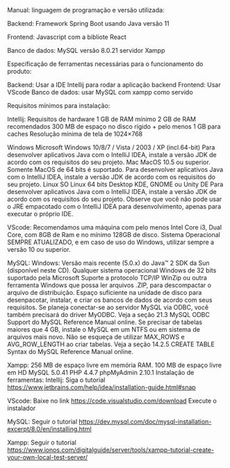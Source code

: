 Manual:
linguagem de programação e versão utilizada:

Backend:
Framework Spring Boot usando Java versão 11

Frontend:
Javascript com a bibliote React

Banco de dados:
MySQL versão 8.0.21 
servidor Xampp


Especificação de ferramentas necessárias para o funcionamento do produto:

Backend: Usar a IDE Intellij para rodar a aplicação backend
Frontend: Usar VScode 
Banco de dados: usar MySQL com xampp como servido

Requisitos mínimos para instalação:

Intellij: 
Requisitos de hardware 1 GB de RAM mínimo
2 GB de RAM recomendados
300 MB de espaço no disco rígido + pelo menos 1 GB para caches
Resolução mínima de tela de 1024×768

Windows Microsoft Windows 10/8/7 / Vista / 2003 / XP (incl.64-bit) Para desenvolver aplicativos Java com o IntelliJ IDEA, instale a versão JDK de acordo com os requisitos do seu projeto. Mac MacOS 10.5 ou superior. Somente MacOS de 64 bits é suportado. Para desenvolver aplicativos Java com o IntelliJ IDEA, instale a versão JDK de acordo com os requisitos do seu projeto. Linux SO Linux 64 bits Desktop KDE, GNOME ou Unity DE Para desenvolver aplicativos Java com o IntelliJ IDEA, instale a versão JDK de acordo com os requisitos do seu projeto. Observe que você não pode usar o JRE empacotado com o IntelliJ IDEA para desenvolvimento, apenas para executar o próprio IDE.

VScode:
Recomendamos uma máquina com pelo menos Intel Core i3, Dual Core, com 8GB de Ram e no mínimo 128GB de disco.
Sistema Operacional SEMPRE ATUALIZADO, e em caso de uso do Windows, utilizar sempre a versão 10 ou superior.


MySQL:
Windows:
Versão mais recente (5.0.x) do Java™ 2 SDK da Sun (disponível neste CD).
Qualquer sistema operacional Windows de 32 bits suportado pela Microsoft
Suporte a protocolo TCP/IP
WinZip ou outra ferramenta Windows que possa ler arquivos .ZIP, para descompactar o arquivo de distribuição.
Espaço suficiente na unidade de disco para desenpacotar, instalar, e criar os bancos de dados de acordo com seus requisitos.
Se planeja conectar-se ao servidor MySQL via ODBC, você também precisará do driver MyODBC. Veja a seção 21.3 MySQL ODBC Support do MySQL Reference Manual online.
Se precisar de tabelas maiores que 4 GB, instale o MySQL em um NTFS ou em sistema de arquivos mais novo. Não se esqueça de utilizar MAX_ROWS e AVG_ROW_LENGTH ao criar tabelas. Veja a seção 14.2.5 CREATE TABLE Syntax do MySQL Reference Manual online.

Xampp:
256 MB de espaço livre em memória RAM.
100 MB de espaço livre em HD
MySQL 5.0.41
PHP 4.4.7
phpMyAdmin 2.10.1
Instalação de ferramentas:
Intellij: 
Siga o tutorial https://www.jetbrains.com/help/idea/installation-guide.html#snap

VScode:
Baixe no link https://code.visualstudio.com/download
Execute o instalador 

MySQL:
Seguir o tutorial https://dev.mysql.com/doc/mysql-installation-excerpt/8.0/en/installing.html

Xampp:
Seguir o tutorial https://www.ionos.com/digitalguide/server/tools/xampp-tutorial-create-your-own-local-test-server/

